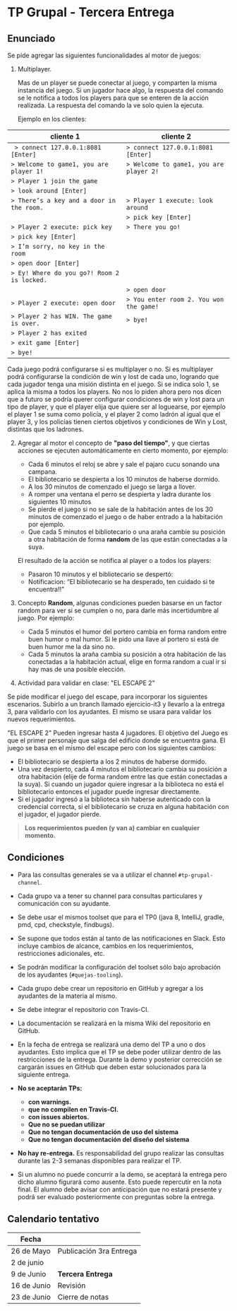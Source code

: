 # TP Grupal - Tercera Entrega

## Enunciado ##

Se pide agregar las siguientes funcionalidades al motor de juegos:

 1. Multiplayer.

    Mas de un player se puede conectar al juego, y comparten la misma instancia del juego.
Si un jugador hace algo, la respuesta del comando se le notifica a todos los players para que se enteren de la acción realizada. La respuesta del comando la ve solo quien la ejecuta.

    Ejemplo en los clientes:


| cliente 1                               | cliente 2                             |
| ----------------------------------------|---------------------------------------|
| ` > connect 127.0.0.1:8081 [Enter]`   | `> connect 127.0.0.1:8081 [Enter]`  |
| `> Welcome to game1, you are player 1!`   | `> Welcome to game1, you are player 2!` |
| `> Player 1 join the game`                |                                       |
| `> look around [Enter]`                 |                                       |
| `> There’s a key and a door in the room.` | `> Player 1 execute: look around`        |
|                                         | `> pick key [Enter]`                  |
| `> Player 2 execute: pick key`              | `> There you go!`                       |
| `> pick key [Enter]`                    |                                       |
| `> I’m sorry, no key in the room`          |                                       |
| `> open door [Enter]`                   |                                       |
| `> Ey! Where do you go?! Room 2 is locked.`|                                      |
|                                          | `> open door`                          |
| `> Player 2 execute: open door`            | `> You enter room 2. You won the game!`|
| `> Player 2 has WIN. The game is over.`    | `> bye!`                               |
| `> Player 2 has exited`                    |                                      |
| `> exit game [Enter]`                      |                                      |
| `> bye!`                                |                                      |

   Cada juego podrá configurarse si es multiplayer o no. Si es multiplayer podrá configurarse la condición de win y lost de cada uno, logrando que cada jugador tenga una misión distinta en el juego. Si se indica solo 1, se aplica la misma a todos los players.
   No nos lo piden ahora pero nos dicen que a futuro se podría querer configurar condiciones de win y lost para un tipo de player, y que el player elija que quiere ser al loguearse, por ejemplo el player 1 se suma como policía, y el player 2 como ladrón al igual que el player 3, y los policías tienen ciertos objetivos y condiciones de Win y Lost, distintas que los ladrones.

 2. Agregar al motor el concepto de **"paso del tiempo"**, y que ciertas acciones se ejecuten automáticamente en cierto momento, por ejemplo:
    - Cada 6 minutos el reloj se abre y sale el pajaro cucu sonando una campana.
    - El bibliotecario se despierta a los 10 minutos de haberse dormido.
    - A los 30 minutos de comenzado el juego se larga a llover.
    - A romper una ventana el perro se despierta y ladra durante los siguientes 10 minutos
    - Se pierde el juego si no se sale de la habitación antes de los 30 minutos de comenzado el juego o de haber entrado a la habitación por ejemplo.
    - Que cada 5 minutos el bibliotecario o una araña cambie su posición a otra habitación de forma **random** de las que están conectadas a la suya.

    El resultado de la acción se notifica al player o a todos los players:
     - Pasaron 10 minutos y el bibliotecario se despertó:
     - Notificacion: “El bibliotecario se ha desperado, ten cuidado si te encuentra!!”

3. Concepto **Random**, algunas condiciones pueden basarse en un factor random para ver si se cumplen o no, para darle más incertidumbre al juego. Por ejemplo:
     - Cada 5 minutos el humor del portero cambia en forma random entre buen humor o mal humor.
     Si le pido una llave al portero si está de buen humor me la da sino no.
     - Cada 5 minutos la araña cambia su posición a otra habitación de las conectadas a la habitación actual, elige en forma random a cual ir si hay mas de una posible elección.


4. Actividad para validar en clase: "EL ESCAPE 2"

Se pide modificar el juego del escape, para incorporar los siguientes escenarios. Subirlo a un branch llamado ejercicio-it3 y llevarlo a la entrega 3, para validarlo con los ayudantes. El mismo se usara para validar los nuevos requerimientos. 

"EL ESCAPE 2"
Pueden ingresar hasta 4 jugadores.
El objetivo del Juego es que el primer personaje que salga del edificio donde se encuentra gana. 
El juego se basa en el mismo del escape pero con los siguientes cambios:

- El bibliotecario se despierta a los 2 minutos de haberse dormido.
- Una vez despierto, cada 4 minutos el bibliotecario cambia su posición a otra habitación (elije de forma random entre las que están conectadas a la suya). Si cuando un jugador quiere ingresar a la biblioteca no está el bibliotecario entonces el jugador puede ingresar directamente.
- Si el jugador ingresó a la biblioteca sin haberse autenticado con la credencial correcta, si el bibliotecario se cruza en alguna habitación con el jugador, el jugador pierde.




>**Los requerimientos pueden (y van a) cambiar en cualquier momento.**

## Condiciones ##
 - Para las consultas generales se va a utilizar el channel `#tp-grupal-channel`.
 - Cada grupo va a tener su channel para consultas particulares y comunicación con su ayudante.
 - Se debe usar el mismos toolset que para el TP0 (java 8, IntelliJ, gradle, pmd, cpd, checkstyle, findbugs).
 - Se supone que todos están al tanto de las notificaciones en Slack. Esto incluye cambios de alcance, cambios en los requerimientos, restricciones adicionales, etc.
 - Se podrán modificar la configuración del toolset sólo bajo aprobación de los ayudantes (`#quejas-tooling`).
 - Cada grupo debe crear un repositorio en GitHub y agregar a los ayudantes de la materia al mismo.
 - Se debe integrar el repositorio con Travis-CI.
 - La documentación se realizará en la misma Wiki del repositorio en GitHub.
 - En la fecha de entrega se realizará una demo del TP a uno o dos ayudantes. Esto implica que el TP se debe poder utilizar dentro de las restricciones de la entrega.
Durante la demo y posterior corrección se cargarán issues en GitHub que deben estar solucionados para la siguiente entrega.
 - **No se aceptarán TPs:**
   - **con warnings.**
   - **que no compilen en Travis-CI.**
   - **con issues abiertos.**
   - **Que no se puedan utilizar**
   - **Que no tengan documentación de uso del sistema**
   - **Que no tengan documentación del diseño del sistema**

 - **No hay re-entrega.** Es responsabilidad del grupo realizar las consultas durante las 2-3 semanas disponibles para realizar el TP.
 - Si un alumno no puede concurrir a la demo, se aceptará la entrega pero dicho alumno figurará como ausente. Esto puede repercutir en la nota final. El alumno debe avisar con anticipación que no estará presente y podrá ser evaluado posteriormente con preguntas sobre la entrega.


## Calendario tentativo ##

| Fecha       |                  |
|-----------  | -----------------|
| 26 de Mayo  | Publicación 3ra Entrega |
| 2 de junio  |  |
| 9 de Junio  | **Tercera Entrega** |
| 16 de Junio | Revisión |
| 23 de Junio | Cierre de notas |

